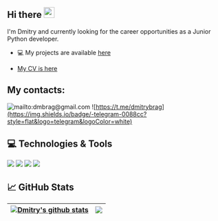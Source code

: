 ## Hi there <img src="https://media.giphy.com/media/hvRJCLFzcasrR4ia7z/giphy.gif" width="25px"></a>

I'm Dmitry and currently looking for the career opportunities as a Junior Python developer.

- 💻 My projects are available [here](https://github.com/dzigr?tab=repositories)

- [My CV is here](https://cv.hexlet.io/resumes/1683)


## My contacts: 
![mailto:dmbrag@gmail.com](https://img.shields.io/badge/-Gmail-c14438?style=flat&logo=Gmail&logoColor=white)
![https://t.me/dmitrybrag](https://img.shields.io/badge/-telegram-0088cc?style=flat&logo=telegram&logoColor=white)

## 💻 Technologies & Tools

![](https://img.shields.io/badge/OS-Linux-4682B4?style=flat&logo=linux&logoColor=white&color=4682B4)
![](https://img.shields.io/badge/Editor-PyCharm-4682B4?style=flat&logo=pycharm&logoColor=white)
![](https://img.shields.io/badge/Code-Python-4682B4?style=flat&logo=python&logoColor=white&color=6aa6f8)
![](https://img.shields.io/badge/Shell-Bash-informational?style=flat&logo=gnu-bash&logoColor=white&color=6aa6f8)


## 📈 GitHub Stats

| <a href="https://github.com/dzigr/github-readme-stats"><img align="center" src="https://github-readme-stats-dzigr.vercel.app/api?username=Dzigr&show_icons=true&count_private=true&hide=stars,issues&theme=dark&hide_border=true" alt="Dmitry's github stats" /></a> | <a href="https://github.com/Dzigr/github-readme-stats"><img align="center" src="https://github-readme-stats-dzigr.vercel.app/api/top-langs/?username=dzigr&layout=compact&theme=dark&hide_border=true" /></a> |
| ------------- | ------------- |

<!-- <div align="center">
<img src="https://media.giphy.com/media/toXKzaJP3WIgM/giphy.gif"/>
</div> --> 

